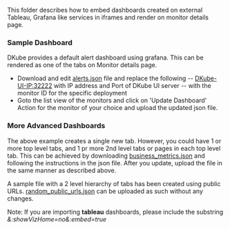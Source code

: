 This folder describes how to embed dashboards created on external Tableau, Grafana like services in iframes and render on monitor details page. 

### Sample Dashboard

DKube provides a default alert dashboard using grafana. This can be rendered as one of the tabs on Monitor details page. 

- Download and edit [alerts.json](alerts.json) file and replace the following
-- <DKube-UI-IP:32222> with IP address and Port of DKube UI server
-- <MONITOR-ID> with the monitor ID for the specific deployment
- Goto the list view of the monitors and click on 'Update Dashboard' Action for the monitor of your choice and upload the updated json file.

### More Advanced Dashboards
The above example creates a single new tab. However, you could have 1 or more top level tabs, and 1 pr more 2nd level tabs or pages in each top level tab. This can be achieved by downloading [business_metrics.json](business_metrics.json) and following the instructions in the json file. After you update, upload the file in the same manner as described above.

A sample file with a 2 level hierarchy of tabs has been created using public URLs. [random_public_urls.json](random_public_urls.json) can be uploaded as such without any changes. 


Note: If you are importing **tableau** dashboards, please include the substring *&:showVizHome=no&:embed=true*

